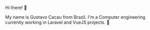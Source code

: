 Hi there! 👋

My name is Gustavo Cacau from Brazil.
I'm a Computer engineering currently working in Laravel and VueJS projects. 👀
